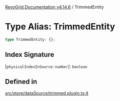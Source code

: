 [RevoGrid Documentation v4.14.6](README.md) / TrimmedEntity

# Type Alias: TrimmedEntity

```ts
type TrimmedEntity: {};
```

## Index Signature

 \[`physicalIndexInSource`: `number`\]: `boolean`

## Defined in

[src/store/dataSource/trimmed.plugin.ts:4](https://github.com/revolist/revogrid/blob/62db573a68fb44a3482895267c8cda1c54f2f4d4/src/store/dataSource/trimmed.plugin.ts#L4)
